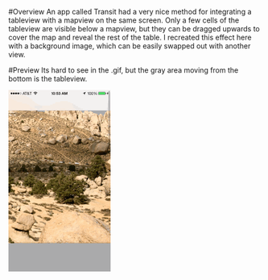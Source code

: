 #Overview
An app called Transit had a very nice method for integrating a tableview with a mapview on the same screen.  Only a few cells of the tableview are visible below a mapview, but they can be dragged upwards to cover the map and reveal the rest of the table.  I recreated this effect here with a background image, which can be easily swapped out with another view.

#Preview
Its hard to see in the .gif, but the gray area moving from the bottom is the tableview.

![alt tag](https://github.com/bryanboyko/AnimatedTableViewBackground/blob/master/tableview.gif)
